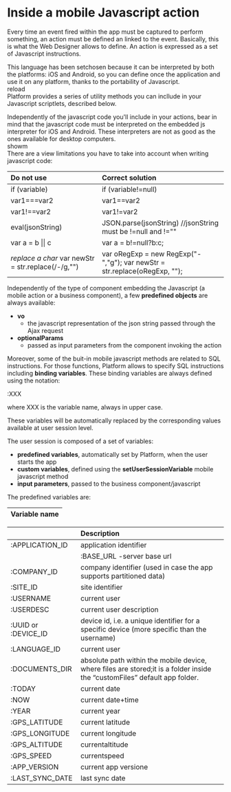 # Inside a mobile Javascript action

Every time an event fired within the app must be captured to perform something, an action must be defined an linked to the event. Basically, this is what the Web Designer allows to define. An action is expressed as a set of Javascript instructions.

This language has been setchosen because it can be interpreted by both the platforms: iOS and Android, so you can define once the application and use it on any platform, thanks to the portability of Javascript.  
reload  
Platform provides a series of utility methods you can incllude in your Javascript scriptlets, described below.

Independently of the javascript code you'll include in your actions, bear in mind that the javascript code must be interpreted on the embedded js interpreter for iOS and Android. These interpreters are not as good as the ones available for desktop computers.  
showm  
There are a view limitations you have to take into account when writing javascript code:

| **Do not use** | **Correct solution** |
| :--- | :--- |
| if \(variable\) | if \(variable!=null\) |
| var1===var2 | var1==var2 |
| var1!==var2 | var1!=var2 |
| eval\(jsonString\) | JSON.parse\(jsonString\) //jsonString must be !=null and !="" |
| var a = b \|\| c | var a = b!=null?b:c; |
| _replace a char_  var newStr = str.replace\(/-/g,""\) | var oRegExp = new RegExp\("-","g"\);  var newStr = str.replace\(oRegExp, ""\); |

Independently of the type of component embedding the Javascript \(a mobile action or a business component\), a few **predefined objects** are always available:

* **vo**
  * the javascript representation of the json string passed through the Ajax request
* **optionalParams**
  * passed as input parameters from the component invoking the action

Moreover, some of the buit-in mobile javascript methods are related to SQL instructions. For those functions, Platform allows to specify SQL instructions including **binding variables**. These binding variables are always defined using the notation:

:XXX

where XXX is the variable name, always in upper case.

These variables will be automatically replaced by the corresponding values available at user session level.

The user session is composed of a set of variables:

* **predefined variables**, automatically set by Platform, when the user starts the app
* **custom variables**, defined using the **setUserSessionVariable** mobile javascript method
* **input parameters**, passed to the business component/javascript

The predefined variables are:

| Variable name |
| :--- |


|  | Description |
| :--- | :--- |
| :APPLICATION\_ID | application identifier |
|  | :BASE\_URL -server base url |
| :COMPANY\_ID | company identifier \(used in case the app supports partitioned data\) |
| :SITE\_ID | site identifier |
| :USERNAME | current user |
| :USERDESC | current user description |
| :UUID or :DEVICE\_ID | device id, i.e. a unique identifier for a specific device \(more specific than the username\) |
| :LANGUAGE\_ID | current user |
| :DOCUMENTS\_DIR | absolute path within the mobile device, where files are stored;it is a folder inside the “customFiles” default app folder. |
| :TODAY | current date |
| :NOW | current date+time |
| :YEAR | current year |
| :GPS\_LATITUDE | current latitude |
| :GPS\_LONGITUDE | current longitude |
| :GPS\_ALTITUDE | currentaltitude |
| :GPS\_SPEED | currentspeed |
| :APP\_VERSION | current app versione |
| :LAST\_SYNC\_DATE | last sync date |

